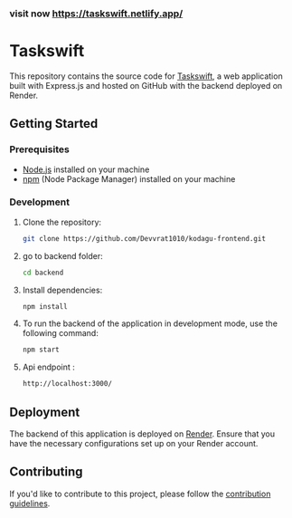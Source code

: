 ### visit now https://taskswift.netlify.app/

# Taskswift

This repository contains the source code for [Taskswift](https://taskswift.netlify.app/), a web application built with Express.js and hosted on GitHub with the backend deployed on Render.

## Getting Started

### Prerequisites

- [Node.js](https://nodejs.org/) installed on your machine
- [npm](https://www.npmjs.com/) (Node Package Manager) installed on your machine


### Development
1. Clone the repository:
    ```bash
    git clone https://github.com/Devvrat1010/kodagu-frontend.git
    ```
2. go to backend folder:
   ```bash
   cd backend
    ```
   
3. Install dependencies:
    ```bash
    npm install
    ```
    
4. To run the backend of the application in development mode, use the following command:
    ```bash
    npm start
    ```
    
5. Api endpoint :
    ```bash
    http://localhost:3000/
    ```

## Deployment

The backend of this application is deployed on [Render](https://render.com/). Ensure that you have the necessary configurations set up on your Render account.

## Contributing

If you'd like to contribute to this project, please follow the [contribution guidelines](CONTRIBUTING.md).
<!-- 
## Using Website
- ### login or signup
    ![Screenshot 2023-11-29 160352](https://github.com/Devvrat1010/kodagu-now/frontend/assets/73027078/3f8a216f-ffb9-4177-a63d-9c0afd963385)
- ### page after login 
    ![after-login](https://github.com/Devvrat1010/kodagu-now/frontend/assets/73027078/5b3db723-6a20-4856-bbf0-763b4b580550)
- ### create task
  ![create task arrow](https://github.com/Devvrat1010/kodagu-now/frontend/assets/73027078/4b666262-5133-497e-b54a-a6f8c0c6577a)
  ![create-task](https://github.com/Devvrat1010/kodagu-now/frontend/assets/73027078/36635d54-653a-4980-b5a3-e07b56127ed2)
    - Can only assign to user that already exists
       ![image](https://github.com/Devvrat1010/kodagu-now/frontend/assets/73027078/f24fea51-95e9-47f4-8fb9-73789057b780)

- ### Browse the tasks you assigned 
    ![browse-created-tasks](https://github.com/Devvrat1010/kodagu-now/frontend/assets/73027078/d77b5be1-dff5-4fbd-aee8-112ad3cd4fa6)
      
- ### Browse the tasks assigned to you
   ![image](https://github.com/Devvrat1010/kodagu-now/frontend/assets/73027078/41f1c834-6d00-4ebd-af6c-caaef89ce90d)
--->
